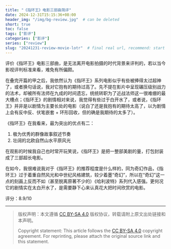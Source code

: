 ```yaml
---
title: "《指环王》电影三部曲简评"
date: 2024-12-31T15:15:36+08:00
header_img: "/img/bg-review.jpg"  # can be deleted
short: true
toc: false
tags: ["影评"]
categories: ["影评"]
series: ["review"]
slug: "20241231-review-movie-lotr"  # final real url, recommend: start by date, follow lower case words with hyphen splitter. E.g., `20230316-text-title`
---
```


评价《指环王》电影三部曲，是无法离开电影拍摄的时代背景来评判的，若以当今影视评判标准来看，难免有所偏颇。

在叠完开篇的甲之后，我依然认为《指环王》系列电影似乎有些被捧得太过超神了，或者换句话说，我对它抱有的期待过高了。先不提在影片中呈现碾压级别战力的法术，却被所有法师在九成的时间遗忘，统统转职为了近战法师这一很难绷的最大槽点；《指环王》的剧情相对来说，我觉得有些过于白开水了，或者说，《指环王》并非是以剧情为主要长处的电影（说白了还是我抱有的期待太高了，以为剧情上会有反中反、伏笔嵌套 + 环形回收，但的确是我期待的太多了）。

《指环王》在我看来，最为突出的优点有二：
1. 极为优秀的群像故事叙述节奏
2. 壮阔的北欧自然山水平原风光

在观影的时候我自己也时常开玩笑说，《指环王》是把一整部美剧的量，打包封装成了三部超长电影。

在如今，我很难说我对于《指环王》的推荐程度是什么样的，同为奇幻作品，《指环王》过于着重自然风光和中世纪风格建筑，较少着墨“奇幻”，所以在“奇幻”这一点的刻画上反而不如（甚至脱离原著不少的）《哈利波特》系列代入感强。更何况它的剧情实在太白开水了，是需要静下心来认真花大把时间欣赏的电影。

评分：8.9/10

---

> 版权声明：本文遵循 [CC BY-SA 4.0](https://creativecommons.org/licenses/by-sa/4.0/deed.zh) 版权协议，转载请附上原文出处链接和本声明。
>
> Copyright statement: This article follows the [CC BY-SA 4.0](https://creativecommons.org/licenses/by-sa/4.0/deed.en) copyright agreement. For reprinting, please attach the original source link and this statement.
